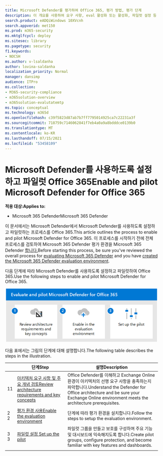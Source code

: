 ```yaml
---
title: Microsoft Defender를 평가하여 Office 365, 평가 방법, 평가 단계
description: 이 개요를 사용하여 요구 사항, eval 활성화 또는 활성화, 파일럿 설정 등 MDO 파일럿을 설정하는 단계를 확인할 수 있습니다.
search.product: eADQiWindows 10XVcnh
search.appverid: met150
ms.prod: m365-security
ms.mktglfcycl: deploy
ms.sitesec: library
ms.pagetype: security
f1.keywords:
- NOCSH
ms.author: v-lsaldanha
author: lovina-saldanha
localization_priority: Normal
manager: dansimp
audience: ITPro
ms.collection:
- M365-security-compliance
- m365solution-overview
- m365solution-evalutatemtp
ms.topic: conceptual
ms.technology: m365d
ms.openlocfilehash: c39f5823d87ab7b7ff7795014925ca7c22231a3f
ms.sourcegitcommit: 718759c7146062841f7eb4a0a9a8bdddce0139b0
ms.translationtype: MT
ms.contentlocale: ko-KR
ms.lasthandoff: 07/15/2021
ms.locfileid: "53458109"
---
```

# <a name="enable-and-pilot-microsoft-defender-for-office-365"></a><span data-ttu-id="db97a-103">Microsoft Defender를 사용하도록 설정하고 파일럿 Office 365</span><span class="sxs-lookup"><span data-stu-id="db97a-103">Enable and pilot Microsoft Defender for Office 365</span></span>

<span data-ttu-id="db97a-104">**적용 대상:**</span><span class="sxs-lookup"><span data-stu-id="db97a-104">**Applies to:**</span></span>
- <span data-ttu-id="db97a-105">Microsoft 365 Defender</span><span class="sxs-lookup"><span data-stu-id="db97a-105">Microsoft 365 Defender</span></span>

<span data-ttu-id="db97a-106">이 문서에서는 Microsoft Defender에서 Microsoft Defender를 사용하도록 설정하고 파일럿하는 프로세스를 Office 365.</span><span class="sxs-lookup"><span data-stu-id="db97a-106">This article outlines the process to enable and pilot Microsoft Defender for Office 365.</span></span> <span data-ttu-id="db97a-107">이 프로세스를 시작하기 전에 전체 프로세스를 검토하여 Microsoft 365 Defender [](eval-overview.md) 평가 환경을 Microsoft 365 Defender [합니다.](eval-create-eval-environment.md)</span><span class="sxs-lookup"><span data-stu-id="db97a-107">Before starting this process, be sure you've reviewed the overall process for [evaluating Microsoft 365 Defender](eval-overview.md) and you have [created the Microsoft 365 Defender evaluation environment](eval-create-eval-environment.md).</span></span> 
<br>

<span data-ttu-id="db97a-108">다음 단계에 따라 Microsoft Defender를 사용하도록 설정하고 파일럿하여 Office 365.</span><span class="sxs-lookup"><span data-stu-id="db97a-108">Use the following steps to enable and pilot Microsoft Defender for Office 365.</span></span>

![Defender 평가 환경에 Office Microsoft Defender를 추가하는 단계](../../media/defender/m365-defender-office-eval-steps.png)

<span data-ttu-id="db97a-110">다음 표에서는 그림의 단계에 대해 설명합니다.</span><span class="sxs-lookup"><span data-stu-id="db97a-110">The following table describes the steps in the illustration.</span></span>

| |<span data-ttu-id="db97a-111">단계</span><span class="sxs-lookup"><span data-stu-id="db97a-111">Step</span></span>  |<span data-ttu-id="db97a-112">설명</span><span class="sxs-lookup"><span data-stu-id="db97a-112">Description</span></span>  |
|---------|---------|---------|
|<span data-ttu-id="db97a-113">1</span><span class="sxs-lookup"><span data-stu-id="db97a-113">1</span></span>|[<span data-ttu-id="db97a-114">아키텍처 요구 사항 및 주요 개념 검토</span><span class="sxs-lookup"><span data-stu-id="db97a-114">Review architecture requirements and key concepts</span></span>](eval-defender-office-365-architecture.md)    | <span data-ttu-id="db97a-115">Office Defender를 이해하고 Exchange Online 환경이 아키텍처의 선행 요구 사항을 충족하는지 파악합니다.</span><span class="sxs-lookup"><span data-stu-id="db97a-115">Understand the Defender for Office architecture and be sure your Exchange Online environment meets the architecture prerequisites.</span></span>       |
|<span data-ttu-id="db97a-116">2 </span><span class="sxs-lookup"><span data-stu-id="db97a-116">2</span></span>|[<span data-ttu-id="db97a-117">평가 환경 사용</span><span class="sxs-lookup"><span data-stu-id="db97a-117">Enable the evaluation environment</span></span>](eval-defender-office-365-enable-eval.md)     |   <span data-ttu-id="db97a-118">단계에 따라 평가 환경을 설치합니다.</span><span class="sxs-lookup"><span data-stu-id="db97a-118">Follow the steps to setup the evaluation environment.</span></span>      |
|<span data-ttu-id="db97a-119">3 </span><span class="sxs-lookup"><span data-stu-id="db97a-119">3</span></span>|[<span data-ttu-id="db97a-120">파일럿 설정 </span><span class="sxs-lookup"><span data-stu-id="db97a-120">Set up the pilot </span></span>](eval-defender-office-365-pilot.md)    |    <span data-ttu-id="db97a-121">파일럿 그룹을 만들고 보호를 구성하며 주요 기능 및 대시보드에 익숙해지도록 합니다.</span><span class="sxs-lookup"><span data-stu-id="db97a-121">Create pilot groups, configure protection, and become familiar with key features and dashboards.</span></span>     |
||||

